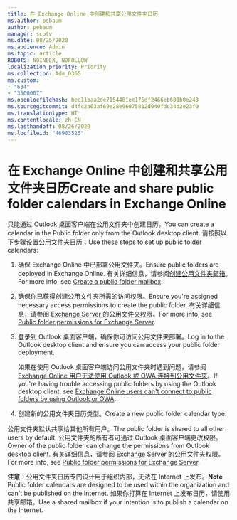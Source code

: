 ```yaml
---
title: 在 Exchange Online 中创建和共享公用文件夹日历
ms.author: pebaum
author: pebaum
manager: scotv
ms.date: 08/25/2020
ms.audience: Admin
ms.topic: article
ROBOTS: NOINDEX, NOFOLLOW
localization_priority: Priority
ms.collection: Adm_O365
ms.custom:
- "634"
- "3500007"
ms.openlocfilehash: bec11baa2de7154481ec175df2466eb601b0e243
ms.sourcegitcommit: d4fc2a03af69e28e96075812d040fdd34d2e23f0
ms.translationtype: HT
ms.contentlocale: zh-CN
ms.lasthandoff: 08/26/2020
ms.locfileid: "46903525"
---
```

# <a name="create-and-share-public-folder-calendars-in-exchange-online"></a><span data-ttu-id="0e0db-102">在 Exchange Online 中创建和共享公用文件夹日历</span><span class="sxs-lookup"><span data-stu-id="0e0db-102">Create and share public folder calendars in Exchange Online</span></span>

<span data-ttu-id="0e0db-103">只能通过 Outlook 桌面客户端在公用文件夹中创建日历。</span><span class="sxs-lookup"><span data-stu-id="0e0db-103">You can create a calendar in the Public folder only from the Outlook desktop client.</span></span> <span data-ttu-id="0e0db-104">请按照以下步骤设置公用文件夹日历：</span><span class="sxs-lookup"><span data-stu-id="0e0db-104">Use these steps to set up public folder calendars:</span></span>

1. <span data-ttu-id="0e0db-105">确保 Exchange Online 中已部署公用文件夹。</span><span class="sxs-lookup"><span data-stu-id="0e0db-105">Ensure public folders are deployed in Exchange Online.</span></span> <span data-ttu-id="0e0db-106">有关详细信息，请参阅[创建公用文件夹邮箱](https://docs.microsoft.com/exchange/collaboration-exo/public-folders/create-public-folder-mailbox)。</span><span class="sxs-lookup"><span data-stu-id="0e0db-106">For more info, see [Create a public folder mailbox](https://docs.microsoft.com/exchange/collaboration-exo/public-folders/create-public-folder-mailbox).</span></span> 

2. <span data-ttu-id="0e0db-107">确保你已获得创建公用文件夹所需的访问权限。</span><span class="sxs-lookup"><span data-stu-id="0e0db-107">Ensure you're assigned necessary access permissions to create the public folder.</span></span> <span data-ttu-id="0e0db-108">有关详细信息，请参阅 [Exchange Server 的公用文件夹权限](https://support.microsoft.com/help/2573274/public-folder-permissions-for-exchange-server)。</span><span class="sxs-lookup"><span data-stu-id="0e0db-108">For more info, see [Public folder permissions for Exchange Server](https://support.microsoft.com/help/2573274/public-folder-permissions-for-exchange-server).</span></span> 
  
3. <span data-ttu-id="0e0db-109">登录到 Outlook 桌面客户端，确保你可访问公用文件夹部署。</span><span class="sxs-lookup"><span data-stu-id="0e0db-109">Log in to the Outlook desktop client and ensure you can access your public folder deployment.</span></span>

    <span data-ttu-id="0e0db-110">如果在使用 Outlook 桌面客户端访问公用文件夹时遇到问题，请参阅 [Exchange Online 用户无法使用 Outlook 或 OWA 连接到公用文件夹](https://aka.ms/pfcte)。</span><span class="sxs-lookup"><span data-stu-id="0e0db-110">If you're having trouble accessing public folders by using the Outlook desktop client, see [Exchange Online users can't connect to public folders by using Outlook or OWA](https://aka.ms/pfcte).</span></span>

4. <span data-ttu-id="0e0db-111">创建新的公用文件夹日历类型。</span><span class="sxs-lookup"><span data-stu-id="0e0db-111">Create a new public folder calendar type.</span></span>

<span data-ttu-id="0e0db-112">公用文件夹默认共享给其他所有用户。</span><span class="sxs-lookup"><span data-stu-id="0e0db-112">The public folder is shared to all other users by default.</span></span> <span data-ttu-id="0e0db-113">公用文件夹的所有者可通过 Outlook 桌面客户端更改权限。</span><span class="sxs-lookup"><span data-stu-id="0e0db-113">Owner of the public folder can change the permissions from Outlook desktop client.</span></span> <span data-ttu-id="0e0db-114">有关详细信息，请参阅 [Exchange Server 的公用文件夹权限](https://support.microsoft.com/help/2573274/public-folder-permissions-for-exchange-server)。</span><span class="sxs-lookup"><span data-stu-id="0e0db-114">For more info, see [Public folder permissions for Exchange Server](https://support.microsoft.com/help/2573274/public-folder-permissions-for-exchange-server).</span></span>

<span data-ttu-id="0e0db-115">**注意**：公用文件夹日历专门设计用于组织内部，无法在 Internet 上发布。</span><span class="sxs-lookup"><span data-stu-id="0e0db-115">**Note** Public folder calendars are designed to be used within the organization and can't be published on the Internet.</span></span> <span data-ttu-id="0e0db-116">如果你打算在 Internet 上发布日历，请使用共享邮箱。</span><span class="sxs-lookup"><span data-stu-id="0e0db-116">Use a shared mailbox if your intention is to publish a calendar on the  Internet.</span></span>